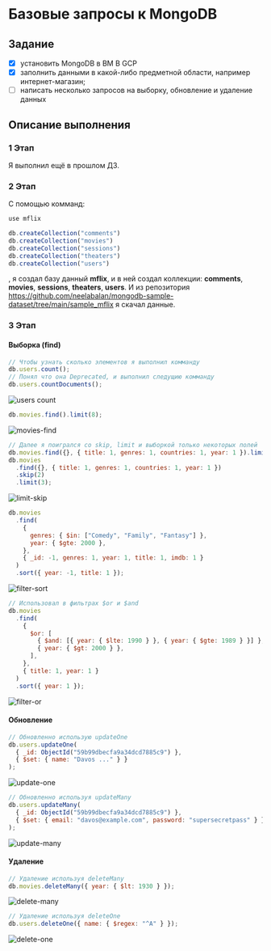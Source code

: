 # Базовые запросы к MongoDB

## Задание

- [x] установить MongoDB в ВМ В GCP
- [x] заполнить данными в какой-либо предметной области, например интернет-магазин;
- [ ] написать несколько запросов на выборку, обновление и удаление данных

## Описание выполнения

### 1 Этап

Я выполнил ещё в прошлом ДЗ.

### 2 Этап

С помощью комманд:

```js
use mflix

db.createCollection("comments")
db.createCollection("movies")
db.createCollection("sessions")
db.createCollection("theaters")
db.createCollection("users")
```

, я создал базу данный **mflix**, и в ней создал коллекции: **comments**, **movies**, **sessions**, **theaters**, **users**. И из репозитория <https://github.com/neelabalan/mongodb-sample-dataset/tree/main/sample_mflix> я скачал данные.

### 3 Этап

#### Выборка (find)

```js
// Чтобы узнать сколько элементов я выполнил комманду
db.users.count();
// Понял что она Deprecated, и выполнил следущию комманду
db.users.countDocuments();
```

![users count](img/count.png)

```js
db.movies.find().limit(8);
```

![movies-find](img/movies-find.png)

```js
// Далее я поигрался со skip, limit и выборкой только некоторых полей
db.movies.find({}, { title: 1, genres: 1, countries: 1, year: 1 }).limit(3);
db.movies
  .find({}, { title: 1, genres: 1, countries: 1, year: 1 })
  .skip(2)
  .limit(3);
```

![limit-skip](img/limit-skip.png)

```js
db.movies
  .find(
    {
      genres: { $in: ["Comedy", "Family", "Fantasy"] },
      year: { $gte: 2000 },
    },
    { _id: -1, genres: 1, year: 1, title: 1, imdb: 1 }
  )
  .sort({ year: -1, title: 1 });
```

![filter-sort](img/filter-sort.png)

```js
// Использовал в фильтрах $or и $and
db.movies
  .find(
    {
      $or: [
        { $and: [{ year: { $lte: 1990 } }, { year: { $gte: 1989 } }] },
        { year: { $gt: 2000 } },
      ],
    },
    { title: 1, year: 1 }
  )
  .sort({ year: 1 });
```

![filter-or](img/filter-or-and.png)

#### Обновление

```js
// Обновленно использую updateOne
db.users.updateOne(
  { _id: ObjectId("59b99dbecfa9a34dcd7885c9") },
  { $set: { name: "Davos ..." } }
);
```

![update-one](img/update-one.png)

```js
// Обновленно используя updateMany
db.users.updateMany(
  { _id: ObjectId("59b99dbecfa9a34dcd7885c9") },
  { $set: { email: "davos@example.com", password: "supersecretpass" } }
);
```

![update-many](img/update-many.png)

#### Удаление

```js
// Удаление используя deleteMany
db.movies.deleteMany({ year: { $lt: 1930 } });
```

![delete-many](img/delete-many.png)

```js
// Удаление используя deleteOne
db.users.deleteOne({ name: { $regex: "^A" } });
```

![delete-one](img/delete-one.png)
